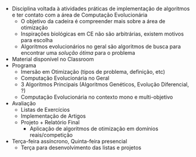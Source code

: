 - Disciplina voltada à atividades práticas de implementação de algoritmos e ter contato com a área de Computação Evolucionária
	- O objetivo da cadeira é compreender mais sobre a área de otimização
	- Inspirações biológicas em CE não são arbitrárias, existem motivos para escolha
	- Algoritmos evolucionários no geral são algoritmos de busca para encontrar uma *solução ótima* para o problema
- Material disponível no Classroom
- Programa
	- Imersão em Otimização (tipos de problema, definição, etc)
	- Computação Evolucionária no Geral
	- 3 Algoritmos Principais (Algoritmos Genéticos, Evolução Diferencial, ?)
	- Computação Evolucionária no contexto mono e multi-objetivo
- Avaliação
	- Listas de Exercícios
	- Implementação de Artigos
	- Projeto + Relatório Final
		- Aplicação de algoritmos de otimização em domínios reais/competição
- Terça-feira assíncrono, Quinta-feira presencial
	- Terça para desenvolvimento das listas e projetos